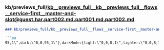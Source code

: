 ### kb/previews_full/kb__previews_full__kb__previews_full__flows__service-first__master-and-slot@guest.har.part002.md.part001.md.part002.md

```md
### kb/previews_full/kb__previews_full__flows__service-first__master-and-slot@guest.har.part002.md.part001.md (part 002)

```md
95,1\",dark:\"0,0,95,1\"},darkMode:{light:\"0,0,8,1\",lighter:\"0,0,8,1\",bright:\"0,0,8,1\",dark:
```

```

```
